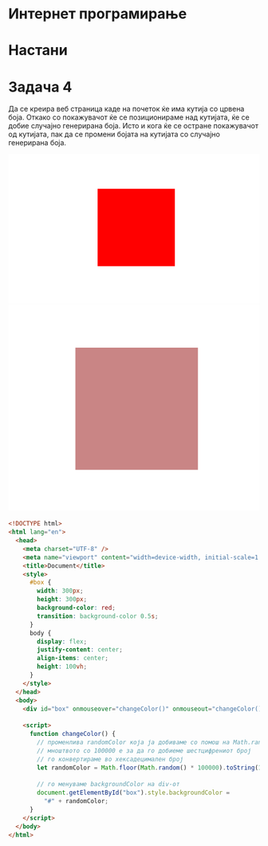 # Интернет програмирање

# Настани

# Задача 4

Да се креира веб страница каде на почеток ќе има кутија со црвена боја. Откако со покажувачот ќе се позиционираме над кутијата, ќе се добие случајно генерирана боја. Исто и кога ќе се остране покажувачот од кутијата, пак да се промени бојата на кутијата со случајно генерирана боја.

![IMAGE](images/1.png)
![IMAGE](images/2.png)

```html
<!DOCTYPE html>
<html lang="en">
  <head>
    <meta charset="UTF-8" />
    <meta name="viewport" content="width=device-width, initial-scale=1.0" />
    <title>Document</title>
    <style>
      #box {
        width: 300px;
        height: 300px;
        background-color: red;
        transition: background-color 0.5s;
      }
      body {
        display: flex;
        justify-content: center;
        align-items: center;
        height: 100vh;
      }
    </style>
  </head>
  <body>
    <div id="box" onmouseover="changeColor()" onmouseout="changeColor()"></div>

    <script>
      function changeColor() {
        // променлива randomColor која ја добиваме со помош на Math.random() и Math.floor() функциите
        // мноштвото со 100000 е за да го добиеме шестцифрениот број
        // го конвертираме во хексадецимален број
        let randomColor = Math.floor(Math.random() * 100000).toString(16);

        // го менуваме backgroundColor на div-от
        document.getElementById("box").style.backgroundColor =
          "#" + randomColor;
      }
    </script>
  </body>
</html>
```
